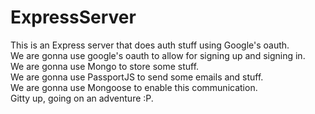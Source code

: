 # ExpressServer

This is an Express server that does auth stuff using Google's oauth.
</br>
We are gonna use google's oauth to allow for signing up and signing in. 
</br>
We are gonna use Mongo to store some stuff.
</br>
We are gonna use PassportJS to send some emails and stuff.
</br>
We are gonna use Mongoose to enable this communication.
</br>
Gitty up, going on an adventure :P.
